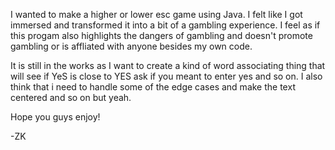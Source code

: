 I wanted to make a higher or lower esc game using Java.
I felt like I got immersed and transformed it into a bit of a gambling experience.
I feel as if this progam also highlights the dangers of gambling and doesn't promote gambling or is affliated with anyone besides my own code.

It is still in the works as I want to create a kind of word associating thing that will see if YeS is close to YES ask if you meant to enter yes and so on.
I also think that i need to handle some of the edge cases and make the text centered and so on but yeah.

Hope you guys enjoy!

-ZK
